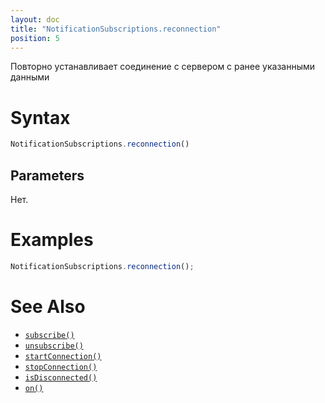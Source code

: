 ```yaml
---
layout: doc
title: "NotificationSubscriptions.reconnection"
position: 5
---
```


Повторно устанавливает соединение с сервером с ранее указанными данными

# Syntax

```js
NotificationSubscriptions.reconnection()
```

## Parameters

Нет.

# Examples

```js
NotificationSubscriptions.reconnection();
```

# See Also

* [`subscribe()`](../NotificationSubscriptions.subscribe/)
* [`unsubscribe()`](../NotificationSubscriptions.unsubscribe/)
* [`startConnection()`](../NotificationSubscriptions.startConnection/)
* [`stopConnection()`](../NotificationSubscriptions.stopConnection/)
* [`isDisconnected()`](../NotificationSubscriptions.isDisconnected/)
* [`on()`](../NotificationSubscriptions.on/)
